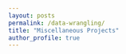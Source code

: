 ```yaml
---
layout: posts
permalink: /data-wrangling/
title: "Miscellaneous Projects"
author_profile: true
---
```



